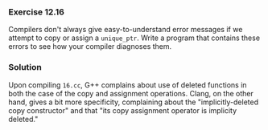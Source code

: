 ### Exercise 12.16

Compilers don't always give easy-to-understand error messages if we attempt to
copy or assign a `unique_ptr`. Write a program that contains these errors to see
how your compiler diagnoses them.

### Solution

Upon compiling `16.cc`, G++ complains about use of deleted functions in both the
case of the copy and assignment operations. Clang, on the other hand, gives a
bit more specificity, complaining about the "implicitly-deleted copy
constructor" and that "its copy assignment operator is implicity deleted."
